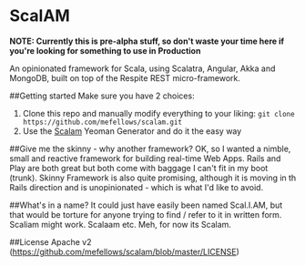 ScalAM
======
**NOTE: Currently this is pre-alpha stuff, so don't waste your time here if you're looking for something to use in Production**

An opinionated framework for Scala, using Scalatra, Angular, Akka and MongoDB, built on top of the Respite REST micro-framework.

##Getting started
Make sure you have 2 choices: 

1. Clone this repo and manually modify everything to your liking: ```git clone https://github.com/mefellows/scalam.git```
2. Use the [Scalam](https://github.com/mefellows/scalam-generator) Yeoman Generator and do it the easy way

##Give me the skinny - why another framework?
OK, so I wanted a nimble, small and reactive framework for building real-time Web Apps. Rails and Play are both great but both come with baggage I can't fit in my boot (trunk). Skinny Framework is also quite promising, although it is moving in th Rails direction and is unopinionated - which is what I'd like to avoid.

##What's in a name?
It could just have easily been named Scal.I.AM, but that would be torture for anyone trying to find / refer to it in written form. Scaliam might work. Scalaam etc. Meh, for now its Scalam.

##License
Apache v2 (https://github.com/mefellows/scalam/blob/master/LICENSE)
